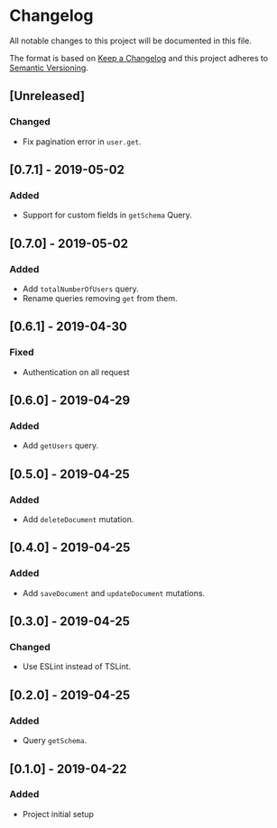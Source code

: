 # Changelog

All notable changes to this project will be documented in this file.

The format is based on [Keep a Changelog](http://keepachangelog.com/en/1.0.0/)
and this project adheres to [Semantic Versioning](http://semver.org/spec/v2.0.0.html).

## [Unreleased]

### Changed

- Fix pagination error in `user.get`.

## [0.7.1] - 2019-05-02

### Added

- Support for custom fields in `getSchema` Query.

## [0.7.0] - 2019-05-02

### Added

- Add `totalNumberOfUsers` query.
- Rename queries removing `get` from them.

## [0.6.1] - 2019-04-30

### Fixed

- Authentication on all request

## [0.6.0] - 2019-04-29

### Added

- Add `getUsers` query.

## [0.5.0] - 2019-04-25

### Added

- Add `deleteDocument` mutation.

## [0.4.0] - 2019-04-25

### Added

- Add `saveDocument` and `updateDocument` mutations.

## [0.3.0] - 2019-04-25

### Changed

- Use ESLint instead of TSLint.

## [0.2.0] - 2019-04-25

### Added

- Query `getSchema`.

## [0.1.0] - 2019-04-22

### Added

- Project initial setup
